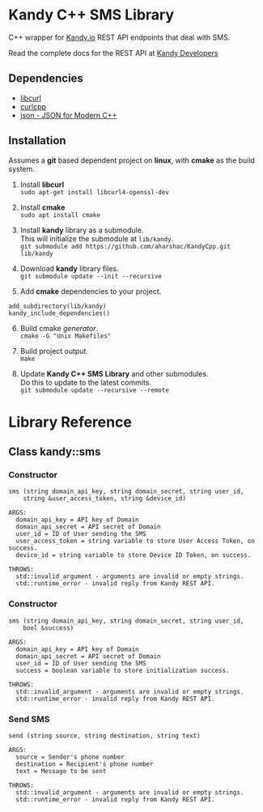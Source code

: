 # **Kandy C++ SMS Library**
C++ wrapper for [Kandy.io](https://www.kandy.io/) REST API endpoints that deal with SMS.  

Read the complete docs for the REST API at [Kandy Developers](https://developer.kandy.io/docs/rest-api)

    
    

## Dependencies
* [libcurl](https://curl.haxx.se/libcurl/)
* [curlcpp](https://github.com/JosephP91/curlcpp)
* [json - JSON for Modern C++](https://github.com/nlohmann/json)

## Installation
Assumes a **git** based dependent project on **linux**, with **cmake** as the build system.

1. Install **libcurl**  
  `sudo apt-get install libcurl4-openssl-dev`

2. Install **cmake**  
  `sudo apt install cmake`

3. Install **kandy** library as a submodule.  
  This will initialize the submodule at `lib/kandy`.   
  `git submodule add https://github.com/aharshac/KandyCpp.git lib/kandy`

4. Download **kandy** library files.  
  `git submodule update --init --recursive`

5. Add **cmake** dependencies to your project.
  ```
  add_subdirectory(lib/kandy)   
  kandy_include_dependencies()    
  ```

6. Build cmake *generator*.   
  `cmake -G "Unix Makefiles"`

7. Build project output.  
  `make`

8. Update **Kandy C++ SMS Library** and other submodules.   
  Do this to update to the latest commits.      
  `git submodule update --recursive --remote`

    
    

# Library Reference

## Class **kandy::sms**

### Constructor  
```
sms (string domain_api_key, string domain_secret, string user_id,   
    string &user_access_token, string &device_id)

ARGS:
  domain_api_key = API key of Domain
  domain_api_secret = API secret of Domain
  user_id = ID of User sending the SMS
  user_access_token = string variable to store User Access Token, on success.
  device_id = string variable to store Device ID Token, on success.

THROWS:
  std::invalid_argument - arguments are invalid or empty strings.
  std::runtime_error - invalid reply from Kandy REST API.
```

### Constructor   
```
sms (string domain_api_key, string domain_secret, string user_id,   
    bool &success)

ARGS:
  domain_api_key = API key of Domain
  domain_api_secret = API secret of Domain
  user_id = ID of User sending the SMS
  success = boolean variable to store initialization success.

THROWS:
  std::invalid_argument - arguments are invalid or empty strings.
  std::runtime_error - invalid reply from Kandy REST API.
```

### Send SMS   
```
send (string source, string destination, string text)

ARGS:
  source = Sender's phone number
  destination = Recipient's phone number
  text = Message to be sent

THROWS:
  std::invalid_argument - arguments are invalid or empty strings.
  std::runtime_error - invalid reply from Kandy REST API.
```
